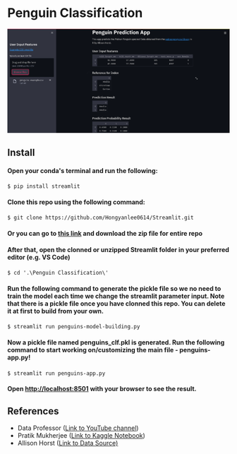 # Penguin Classification

![SS1](https://github.com/Hongyanlee0614/penguins-classification/blob/main/ss.PNG)

## Install

#### Open your conda's terminal and run the following:

```
$ pip install streamlit
```

#### Clone this repo using the following command:

```
$ git clone https://github.com/Hongyanlee0614/Streamlit.git
```

#### Or you can go to [this link](https://github.com/Hongyanlee0614/penguins-classification) and download the zip file for entire repo

#### After that, open the clonned or unzipped Streamlit folder in your preferred editor (e.g. VS Code)


```
$ cd '.\Penguin Classification\'
```

#### Run the following command to generate the pickle file so we no need to train the model each time we change the streamlit parameter input. Note that there is a pickle file once you have clonned this repo. You can delete it at first to build from your own.

```
$ streamlit run penguins-model-building.py
```

#### Now a pickle file named penguins_clf.pkl is generated. Run the following command to start working on/customizing the main file - penguins-app.py!

```
$ streamlit run penguins-app.py
```

#### Open [http://localhost:8501](http://localhost:8501) with your browser to see the result.


## References
- Data Professor ([Link to YouTube channel](https://www.youtube.com/channel/UCV8e2g4IWQqK71bbzGDEI4Q))
- Pratik Mukherjee ([Link to Kaggle Notebook](https://www.kaggle.com/pratik1120/penguin-dataset-eda-classification-and-clustering))
- Allison Horst ([Link to Data Source)](https://github.com/allisonhorst/palmerpenguins)

